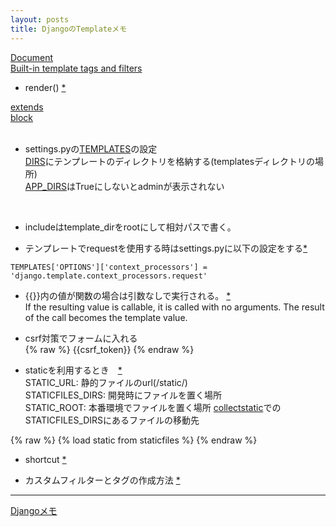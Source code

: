 ```yaml
---
layout: posts
title: DjangoのTemplateメモ 
---
```

[Document](https://docs.djangoproject.com/en/stable/ref/templates/)  
[Built-in template tags and filters](https://docs.djangoproject.com/ja/1.9/ref/templates/builtins/)  

*  render() [\*](https://docs.djangoproject.com/en/stable/topics/http/shortcuts/#render)  

[extends](https://docs.djangoproject.com/en/stable/ref/templates/builtins/#extends)   
[block](https://docs.djangoproject.com/en/stable/ref/templates/builtins/#block)   
<br>

* settings.pyの[TEMPLATES](https://docs.djangoproject.com/en/stable/ref/settings/#std:setting-TEMPLATES)の設定    
[DIRS](https://docs.djangoproject.com/en/stable/ref/settings/#dirs)にテンプレートのディレクトリを格納する(templatesディレクトリの場所)     
[APP_DIRS](https://docs.djangoproject.com/en/stable/ref/settings/#app-dirs)はTrueにしないとadminが表示されない    
<br>
   
* includeはtemplate_dirをrootにして相対パスで書く。  

* テンプレートでrequestを使用する時はsettings.pyに以下の設定をする[\*](https://docs.djangoproject.com/en/stable/ref/templates/api/#django-template-context-processors-request)  

```
TEMPLATES['OPTIONS']['context_processors'] = 'django.template.context_processors.request'
```

* \{\{\}\}内の値が関数の場合は引数なしで実行される。 [\*](https://docs.djangoproject.com/en/dev/topics/templates/#variables)  
If the resulting value is callable, it is called with no arguments. The result of the call becomes the template value.  

* csrf対策でフォームに入れる  
{% raw %}
{{csrf_token}}
{% endraw %}

* staticを利用するとき　[\*](https://docs.djangoproject.com/en/stable/ref/contrib/staticfiles/#std:templatetag-staticfiles-static)  
STATIC_URL: 静的ファイルのurl(/static/)  
STATICFILES_DIRS: 開発時にファイルを置く場所  
STATIC_ROOT: 本番環境でファイルを置く場所 [collectstatic](https://docs.djangoproject.com/en/stable/ref/contrib/staticfiles/#django-admin-collectstatic)でのSTATICFILES_DIRSにあるファイルの移動先

{% raw %}
{% load static from staticfiles %}
{% endraw %}

* shortcut [\*](https://docs.djangoproject.com/en/stable/topics/http/shortcuts/)  

* カスタムフィルターとタグの作成方法 [*](https://docs.djangoproject.com/en/stable/howto/custom-template-tags/)    

<hr/>

[Djangoメモ](/2014/12/04/django.html)

